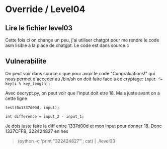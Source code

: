 # Override / Level04

## Lire le fichier level03

Cette fois ci on change un peu, j'ai utiliser chatgpt pour me rendre le code asm lisible a la place de chatgpt. Le code est dans source.c

## Vulnerabilite

On peut voir dans source.c que pour avoir le code "Congraluations!" qui nous permet d'acceder au /bin/sh on doit faire face a ce cryptage:
`input ^= key[i % key_length];`

Avec decrypt.py, on peut voir que l'input doit etre 18.
Mais juste avant on a cette ligne

`test(0x1337d00d, input);`

`int difference = input_2 - input_1;`

Je dois juste faire la diff entre 1337d00d et mon input pour donner 18.
Donc 1337CFFB, 322424827 en hex

> (python -c 'print "322424827"'; cat) | ./level03